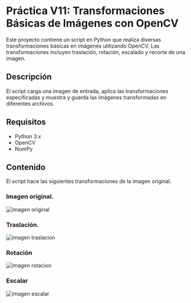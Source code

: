 # Práctica V11: Transformaciones Básicas de Imágenes con OpenCV

Este proyecto contiene un script en Python que realiza diversas transformaciones básicas en imágenes utilizando OpenCV. Las transformaciones incluyen traslación, rotación, escalado y recorte de una imagen.

## Descripción

El script carga una imagen de entrada, aplica las transformaciones especificadas y muestra y guarda las imágenes transformadas en diferentes archivos.

## Requisitos

- Python 3.x
- OpenCV
- NumPy

## Contenido 
El script hace las siguientes transformaciones de la imagen original. 

### Imagen original. 
![imagen original](https://github.com/deaangelg/Vision-Artificial-/blob/c1321da373480dd49336bb328ee36f85989a7714/P.VII%20_Transformaci%C3%B3nes_img/ternurin.PNG)
### Traslación. 
![imagen traslacion](https://github.com/deaangelg/Vision-Artificial-/blob/6e5c1f2944def81b85482dea5c026de02204fb76/P.VII%20_Transformaci%C3%B3nes_img/Traslacion.jpg)
### Rotación
![imagen rotacion](https://github.com/deaangelg/Vision-Artificial-/blob/460e1223dc8b5edce762c621d1b3e25073553fcc/P.VII%20_Transformaci%C3%B3nes_img/Rotacion.jpg)
### Escalar
![imagen escalar](https://github.com/deaangelg/Vision-Artificial-/blob/c35a1b4dc7241b1d885430e13e3dc53a37e04814/P.VII%20_Transformaci%C3%B3nes_img/Escala.jpg)

